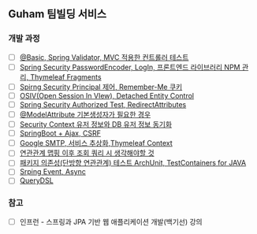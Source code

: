 ## Guham 팀빌딩 서비스
### 개발 과정
- [ ] [@Basic, Spring Validator, MVC 적용한 컨트롤러 테스트](https://anythingis.tistory.com/145) 
- [ ] [Spring Security PasswordEncoder, LogIn, 프론트엔드 라이브러리 NPM 관리, Thymeleaf Fragments](https://anythingis.tistory.com/146)
- [ ] [Spirng Security Principal 제어, Remember-Me 쿠키](https://anythingis.tistory.com/147)
- [ ] [OSIV(Open Session In VIew), Detached Entity Control](https://anythingis.tistory.com/148)
- [ ] [Spring Security Authorized Test, RedirectAttributes](https://anythingis.tistory.com/149)
- [ ] [@ModelAttribute 기본생성자가 필요한 경우](https://anythingis.tistory.com/150)
- [ ] [Security Context 유저 정보와 DB 유저 정보 동기화](https://anythingis.tistory.com/151)
- [ ] [SpringBoot + Ajax, CSRF](https://anythingis.tistory.com/153)
- [ ] [Google SMTP, 서비스 추상화,Thymeleaf Context](https://anythingis.tistory.com/154)
- [ ] [연관관계 맵핑 이후 조회 쿼리 시 생각해야할 것](https://anythingis.tistory.com/155)
- [ ] [패키지 의존성(단방향 연관관계) 테스트 ArchUnit, TestContainers for JAVA](https://anythingis.tistory.com/157)
- [ ] [Srping Event, Async](https://anythingis.tistory.com/158)
- [ ] [QueryDSL](https://anythingis.tistory.com/159)
### 참고
- [ ] 인프런 - 스프링과 JPA 기반 웹 애플리케이션 개발(백기선) 강의
